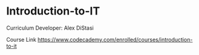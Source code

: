# Introduction-to-IT
Curriculum Developer: Alex DiStasi

Course Link
https://www.codecademy.com/enrolled/courses/introduction-to-it
